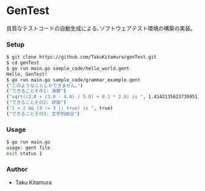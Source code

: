# GenTest
良質なテストコードの自動生成による､ソフトウェアテスト環境の構築の実装｡

### Setup
```sh
$ git clone https://github.com/TakuKitamura/genTest.git
$ cd genTest
$ go run main.go sample_code/hello_world.gent 
Hello, GenTest!
$ go run main.go sample_code/grammar_example.gent
("このようなことしかできません｡")
("できることその1: 演算")
("sqrt((2.0 + (3.0 - 4.0) / 5.0) + 0.1 * 2.0) is ", 1.4142135623730951)
("できることその2: 評価")
("1 < 2 && (3 != 3 || true) is ", true)
("できることその3: 文字列結合")
```

### Usage
```sh
$ go run main.go 
usage: gent file
exit status 1
```

### Author
- Taku Kitamura
